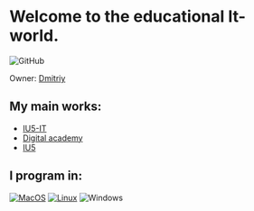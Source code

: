 # Welcome to the educational It-world.
![GitHub](https://img.shields.io/github/license/DimaPermyakov/IU5?color=brightgreen)


Owner: [Dmitriy](https://github.com/mightyK1ngRichard)


## My main works:
- [IU5-IT](https://github.com/IU5-IT/IU5-IT)
- [Digital academy](https://github.com/IU5-IT/Digital-academy)
- [IU5](https://github.com/DimaPermyakov/IU5)

## I program in:
[![MacOS](https://img.shields.io/badge/MacOS-090909?style=flat-square&logo=apple&logoColor=ffffff)]()
[![Linux](https://img.shields.io/badge/linux-090909?style=flat-square&logo=Linux&logoColor=ffffff)](https://github.com/DimaPermyakov/DimaPermyakov/blob/main/ubuntu.md)
![Windows](https://img.shields.io/badge/windows-090909?style=flat-square&logo=Windows&logoColor=00BFFF)

